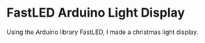 # FastLED Arduino Light Display

Using the Arduino library FastLED, I made a christmas light display. 
